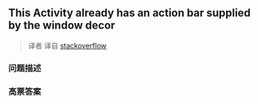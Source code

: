 ## This Activity already has an action bar supplied by the window decor

> 译者 译自 [stackoverflow](http://stackoverflow.com/questions/26515058/this-activity-already-has-an-action-bar-supplied-by-the-window-decor) 

### 问题描述 

### 高票答案 

